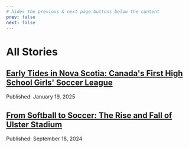 ```yaml
---
# hides the previous & next page buttons below the content
prev: false
next: false
---
```


# All Stories

## [Early Tides in Nova Scotia: Canada's First High School Girls' Soccer League](/stories/ns-headmasters-league)
Published: January 19, 2025

## [From Softball to Soccer: The Rise and Fall of Ulster Stadium](/stories/ulster-stadium)
Published: September 18, 2024
